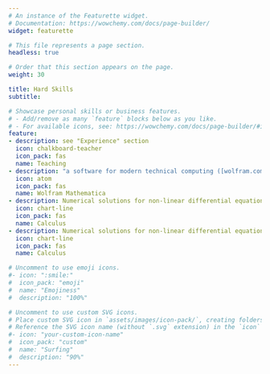 ```yaml
---
# An instance of the Featurette widget.
# Documentation: https://wowchemy.com/docs/page-builder/
widget: featurette

# This file represents a page section.
headless: true

# Order that this section appears on the page.
weight: 30

title: Hard Skills
subtitle:

# Showcase personal skills or business features.
# - Add/remove as many `feature` blocks below as you like.
# - For available icons, see: https://wowchemy.com/docs/page-builder/#icons
feature:
- description: see "Experience" section
  icon: chalkboard-teacher
  icon_pack: fas
  name: Teaching
- description: "a software for modern technical computing ([wolfram.com](https://www.wolfram.com/mathematica/))"
  icon: atom
  icon_pack: fas
  name: Wolfram Mathematica
- description: Numerical solutions for non-linear differential equations
  icon: chart-line
  icon_pack: fas
  name: Calculus
- description: Numerical solutions for non-linear differential equations
  icon: chart-line
  icon_pack: fas
  name: Calculus

# Uncomment to use emoji icons.
#- icon: ":smile:"
#  icon_pack: "emoji"
#  name: "Emojiness"
#  description: "100%"  

# Uncomment to use custom SVG icons.
# Place custom SVG icon in `assets/images/icon-pack/`, creating folders if necessary.
# Reference the SVG icon name (without `.svg` extension) in the `icon` field.
#- icon: "your-custom-icon-name"
#  icon_pack: "custom"
#  name: "Surfing"
#  description: "90%"
---
```

